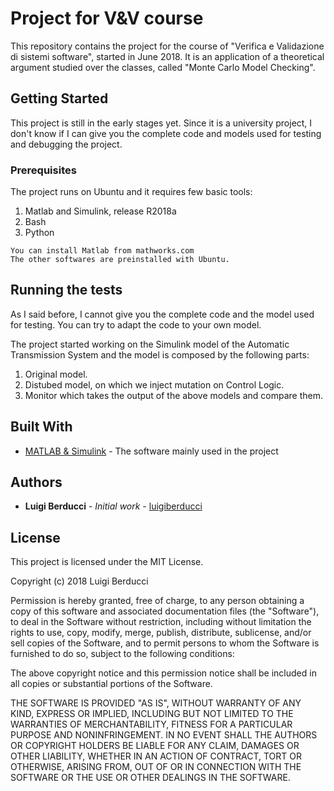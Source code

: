 # Project for V&V course 

This repository contains the project for the course of "Verifica e Validazione di sistemi software", started in June 2018. It is an application of a theoretical argument studied over the classes, called "Monte Carlo Model Checking".

## Getting Started

This project is still in the early stages yet. Since it is a university project, I don't know if I can give you the complete code and models used for testing and debugging the project. 

### Prerequisites

The project runs on Ubuntu and it requires few basic tools:
1) Matlab and Simulink, release R2018a
2) Bash
3) Python

```
You can install Matlab from mathworks.com
The other softwares are preinstalled with Ubuntu.
```

## Running the tests

As I said before, I cannot give you the complete code and the model used for testing. You can try to adapt the code to your own model.

The project started working on the Simulink model of the Automatic Transmission System and the model is composed by the following parts:
1) Original model.
2) Distubed model, on which we inject mutation on Control Logic.
3) Monitor which takes the output of the above models and compare them.

## Built With

* [MATLAB & Simulink](http://www.mathworks.com/downloads/) - The software mainly used in the project

## Authors
* **Luigi Berducci** - *Initial work* - [luigiberducci](https://github.com/luigiberducci)

## License
This project is licensed under the MIT License.

Copyright (c) 2018 Luigi Berducci

Permission is hereby granted, free of charge, to any person
obtaining a copy of this software and associated documentation
files (the "Software"), to deal in the Software without
restriction, including without limitation the rights to use,
copy, modify, merge, publish, distribute, sublicense, and/or sell
copies of the Software, and to permit persons to whom the
Software is furnished to do so, subject to the following
conditions:

The above copyright notice and this permission notice shall be
included in all copies or substantial portions of the Software.

THE SOFTWARE IS PROVIDED "AS IS", WITHOUT WARRANTY OF ANY KIND,
EXPRESS OR IMPLIED, INCLUDING BUT NOT LIMITED TO THE WARRANTIES
OF MERCHANTABILITY, FITNESS FOR A PARTICULAR PURPOSE AND
NONINFRINGEMENT. IN NO EVENT SHALL THE AUTHORS OR COPYRIGHT
HOLDERS BE LIABLE FOR ANY CLAIM, DAMAGES OR OTHER LIABILITY,
WHETHER IN AN ACTION OF CONTRACT, TORT OR OTHERWISE, ARISING
FROM, OUT OF OR IN CONNECTION WITH THE SOFTWARE OR THE USE OR
OTHER DEALINGS IN THE SOFTWARE.
